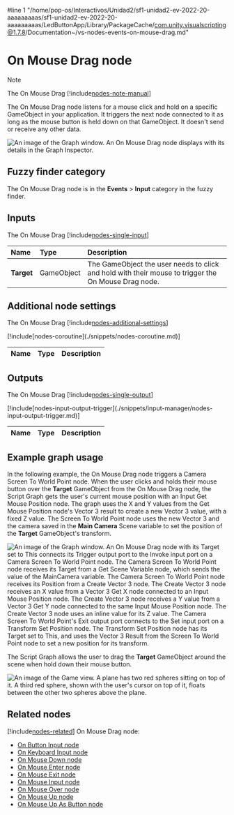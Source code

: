 #line 1 "/home/pop-os/Interactivos/Unidad2/sf1-unidad2-ev-2022-20-aaaaaaaaas/sf1-unidad2-ev-2022-20-aaaaaaaaas/LedButtonApp/Library/PackageCache/com.unity.visualscripting@1.7.8/Documentation~/vs-nodes-events-on-mouse-drag.md"
# On Mouse Drag node

> [!NOTE]
> The On Mouse Drag [!include[nodes-note-manual](./snippets/input-manager/nodes-note-manual.md)]

The On Mouse Drag node listens for a mouse click and hold on a specific GameObject in your application. It triggers the next node connected to it as long as the mouse button is held down on that GameObject. It doesn't send or receive any other data.

![An image of the Graph window. An On Mouse Drag node displays with its details in the Graph Inspector.](images/vs-nodes-events-on-mouse-drag-node.png)

## Fuzzy finder category 

The On Mouse Drag node is in the **Events** &gt; **Input** category in the fuzzy finder.

## Inputs 

The On Mouse Drag [!include[nodes-single-input](./snippets/nodes-single-input.md)] 

| **Name**   | **Type**    | **Description** |
| :------    | :---------- | :-------------  |
| **Target** |  GameObject | The GameObject the user needs to click and hold with their mouse to trigger the On Mouse Drag node. |

## Additional node settings 

The On Mouse Drag [!include[nodes-additional-settings](./snippets/nodes-additional-settings.md)]

<table>
<thead>
<tr>
<th><strong>Name</strong></th>
<th><strong>Type</strong></th>
<th><strong>Description</strong></th>
</tr>
</thead>
<tbody>
[!include[nodes-coroutine](./snippets/nodes-coroutine.md)]
</tbody>
</table>

## Outputs

The On Mouse Drag [!include[nodes-single-output](./snippets/nodes-single-output.md)] 

<table>
<thead>
<tr>
<th><strong>Name</strong></th>
<th><strong>Type</strong></th>
<th><strong>Description</strong></th>
</tr>
</thead>
<tbody>
[!include[nodes-input-output-trigger](./snippets/input-manager/nodes-input-output-trigger.md)]
</tbody>
</table>

## Example graph usage 

In the following example, the On Mouse Drag node triggers a Camera Screen To World Point node. When the user clicks and holds their mouse button over the **Target** GameObject from the On Mouse Drag node, the Script Graph gets the user's current mouse position with an Input Get Mouse Position node. The graph uses the X and Y values from the Get Mouse Position node's Vector 3 result to create a new Vector 3 value, with a fixed Z value. The Screen To World Point node uses the new Vector 3 and the camera saved in the **Main Camera** Scene variable to set the position of the **Target** GameObject's transform.

![An image of the Graph window. An On Mouse Drag node with its Target set to This connects its Trigger output port to the Invoke input port on a Camera Screen To World Point node. The Camera Screen To World Point node receives its Target from a Get Scene Variable node, which sends the value of the MainCamera variable. The Camera Screen To World Point node receives its Position from a Create Vector 3 node. The Create Vector 3 node receives an X value from a Vector 3 Get X node connected to an Input Mouse Position node. The Create Vector 3 node receives a Y value from a Vector 3 Get Y node connected to the same Input Mouse Position node. The Create Vector 3 node uses an inline value for its Z value. The Camera Screen To World Point's Exit output port connects to the Set input port on a Transform Set Position node. The Transform Set Position node has its Target set to This, and uses the Vector 3 Result from the Screen To World Point node to set a new position for its transform.](images/vs-nodes-events-on-mouse-drag-example.png)

The Script Graph allows the user to drag the **Target** GameObject around the scene when hold down their mouse button.

![An image of the Game view. A plane has two red spheres sitting on top of it. A third red sphere, shown with the user's cursor on top of it, floats between the other two spheres above the plane.](images/vs-nodes-events-on-mouse-drag-example-2.png)


## Related nodes 

[!include[nodes-related](./snippets/nodes-related.md)] On Mouse Drag node:

- [On Button Input node](vs-nodes-events-on-button-input.md)
- [On Keyboard Input node](vs-nodes-events-on-keyboard-input.md)
- [On Mouse Down node](vs-nodes-events-on-mouse-down.md)
- [On Mouse Enter node](vs-nodes-events-on-mouse-enter.md)
- [On Mouse Exit node](vs-nodes-events-on-mouse-exit.md)
- [On Mouse Input node](vs-nodes-events-on-mouse-input.md)
- [On Mouse Over node](vs-nodes-events-on-mouse-over.md)
- [On Mouse Up node](vs-nodes-events-on-mouse-up.md)
- [On Mouse Up As Button node](vs-nodes-events-on-mouse-up-button.md)

